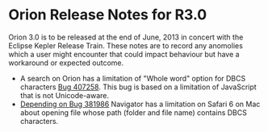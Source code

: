 Orion Release Notes for R3.0
============================

Orion 3.0 is to be released at the end of June, 2013 in concert with the Eclipse Kepler Release Train.  These notes are to record any anomolies which a user might encounter that could impact behaviour but have a workaround or expected outcome.

* A search on Orion has a limitation of "Whole word" option for DBCS characters [Bug 407258](https://bugs.eclipse.org/bugs/show_bug.cgi?id=407258 "Bug 407258"). This bug is based on a limitation of JavaScript that is not Unicode-aware.
* [Depending on Bug 381986](https://bugs.eclipse.org/bugs/show_bug.cgi?id=381986 "Bug 381986") Navigator has a limitation on Safari 6 on Mac about opening file whose path (folder and file name) contains DBCS characters.  
